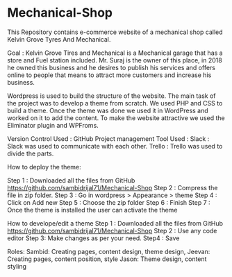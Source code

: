 # Mechanical-Shop
This Repository contains e-commerce website of a mechanical shop called Kelvin Grove Tyres And Mechanical.

Goal : Kelvin Grove Tires and Mechanical is a Mechanical garage that has a store and Fuel station included. Mr. Suraj is the owner of this place, in 2018 he owned this business and he desires to publish his services and offers online to people that means to attract more customers and increase his business.

Wordpress is used to build the structure of the website. The main task of the project was to develop a theme from scratch.
We used PHP and CSS to build a theme. Once the theme was done we used it in WordPress and worked on it to add the content. To make the website attractive we used the Eliminator plugin and WPFroms.


Version Control Used : GitHub 
Project management Tool Used : 
Slack : Slack was used to communicate with each other.
Trello : Trello was used to divide the parts.

How to deploy the theme:
 
Step 1 : Downloaded all the files from GitHub https://github.com/sambidrijal71/Mechanical-Shop
Step 2 : Compress the file in zip folder.
Step 3 : Go in wordpress > Appearance > theme 
Step 4 : Click on Add new 
Step 5 : Choose the zip folder
Step 6 : Finish
Step 7 : Once the theme is installed the user can activate the theme


How to develope/edit  a theme
Step 1 : Downloaded all the files from GitHub https://github.com/sambidrijal71/Mechanical-Shop
Step 2 : Use any code editor 
Step 3: Make changes as per your need.
Step4 : Save


Roles:
Sambid: Creating pages, content design, theme design,
Jeevan: Creating pages, content position, style
Jason: Theme design, content styling

